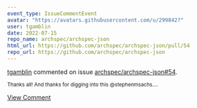 ```yaml
---
event_type: IssueCommentEvent
avatar: "https://avatars.githubusercontent.com/u/299842?"
user: tgamblin
date: 2022-07-15
repo_name: archspec/archspec-json
html_url: https://github.com/archspec/archspec-json/pull/54
repo_url: https://github.com/archspec/archspec-json
---
```


<a href='https://github.com/tgamblin' target='_blank'>tgamblin</a> commented on issue <a href='https://github.com/archspec/archspec-json/pull/54' target='_blank'>archspec/archspec-json#54</a>.

<small>Thanks all!  And thanks for digging into this @stephenmsachs....</small>

<a href='https://github.com/archspec/archspec-json/pull/54' target='_blank'>View Comment</a>